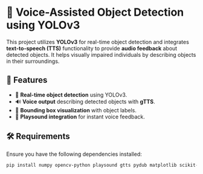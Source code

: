 # 🎯 Voice-Assisted Object Detection using YOLOv3  

This project utilizes **YOLOv3** for real-time object detection and integrates **text-to-speech (TTS)** functionality to provide **audio feedback** about detected objects. It helps visually impaired individuals by describing objects in their surroundings.  

## 📌 Features  
- 🎥 **Real-time object detection** using YOLOv3.  
- 🔊 **Voice output** describing detected objects with **gTTS**.  
- 🎨 **Bounding box visualization** with object labels.  
- 🚀 **Playsound integration** for instant voice feedback.  

## 🛠️ Requirements  
Ensure you have the following dependencies installed:  

```bash
pip install numpy opencv-python playsound gtts pydub matplotlib scikit-learn
